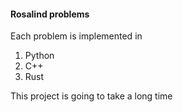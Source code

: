 #### Rosalind problems

Each problem is implemented in 
1. Python
2. C++
3. Rust

This project is going to take a long time
